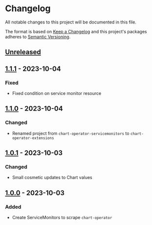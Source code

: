 # Changelog

All notable changes to this project will be documented in this file.

The format is based on [Keep a Changelog](http://keepachangelog.com/en/1.0.0/)
and this project's packages adheres to [Semantic Versioning](http://semver.org/spec/v2.0.0.html).

## [Unreleased]

## [1.1.1] - 2023-10-04

### Fixed

- Fixed condition on service monitor resource

## [1.1.0] - 2023-10-04

### Changed

- Renamed project from `chart-operator-servicemonitors` to `chart-operator-extensions`

## [1.0.1] - 2023-10-03

### Changed

- Small cosmetic updates to Chart values

## [1.0.0] - 2023-10-03

### Added

- Create ServiceMonitors to scrape `chart-operator`

[Unreleased]: https://github.com/giantswarm/chart-operator-extensions/compare/v1.1.1...HEAD
[1.1.1]: https://github.com/giantswarm/chart-operator-extensions/compare/v1.1.1...v1.1.1
[1.1.1]: https://github.com/giantswarm/chart-operator-extensions/compare/v1.1.0...v1.1.1
[1.1.0]: https://github.com/giantswarm/chart-operator-extensions/compare/v0.0.1...v1.1.0
[1.0.1]: https://github.com/giantswarm/chart-operator-extensions/compare/v1.0.0...v0.0.1
[1.0.0]: https://github.com/giantswarm/chart-operator-extensions/compare/v0.0.0...v1.0.0
